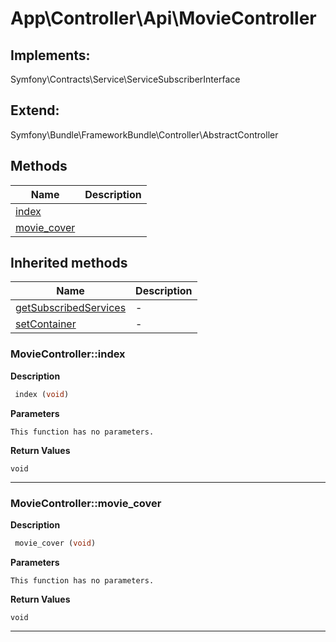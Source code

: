 # App\Controller\Api\MovieController  



## Implements:
Symfony\Contracts\Service\ServiceSubscriberInterface

## Extend:

Symfony\Bundle\FrameworkBundle\Controller\AbstractController

## Methods

| Name | Description |
|------|-------------|
|[index](#moviecontrollerindex)||
|[movie_cover](#moviecontrollermovie_cover)||

## Inherited methods

| Name | Description |
|------|-------------|
| [getSubscribedServices](https://secure.php.net/manual/en/symfony\bundle\frameworkbundle\controller\abstractcontroller.getsubscribedservices.php) | - |
| [setContainer](https://secure.php.net/manual/en/symfony\bundle\frameworkbundle\controller\abstractcontroller.setcontainer.php) | - |



### MovieController::index  

**Description**

```php
 index (void)
```

 

 

**Parameters**

`This function has no parameters.`

**Return Values**

`void`


<hr />


### MovieController::movie_cover  

**Description**

```php
 movie_cover (void)
```

 

 

**Parameters**

`This function has no parameters.`

**Return Values**

`void`


<hr />

